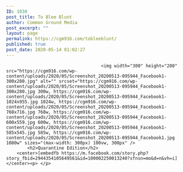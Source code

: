 ```yaml
---
ID: 1030
post_title: To Blee Blunt
author: Common Ground Media
post_excerpt: ""
layout: page
permalink: https://cgm916.com/tobleeblunt/
published: true
post_date: 2020-05-14 01:02:27
---
```

<!-- wp:siteorigin-panels/layout-block /-->		
										<img width="300" height="280" src="https://cgm916.com/wp-content/uploads/2020/05/Screenshot_20200513-095944_Facebook1-300x280.jpg" alt="" srcset="https://cgm916.com/wp-content/uploads/2020/05/Screenshot_20200513-095944_Facebook1-300x280.jpg 300w, https://cgm916.com/wp-content/uploads/2020/05/Screenshot_20200513-095944_Facebook1-1024x955.jpg 1024w, https://cgm916.com/wp-content/uploads/2020/05/Screenshot_20200513-095944_Facebook1-768x716.jpg 768w, https://cgm916.com/wp-content/uploads/2020/05/Screenshot_20200513-095944_Facebook1-600x559.jpg 600w, https://cgm916.com/wp-content/uploads/2020/05/Screenshot_20200513-095944_Facebook1-585x545.jpg 585w, https://cgm916.com/wp-content/uploads/2020/05/Screenshot_20200513-095944_Facebook1.jpg 1080w" sizes="(max-width: 300px) 100vw, 300px" />											
			<h2>Quarantine Edition</h2>		
		<center>[embedfb https://m.facebook.com/story.php?story_fbid=2944354105649561&id=100002250013240?sfnsn=mo&d=n&vh=i]</center><p> </p>
<p> </p>